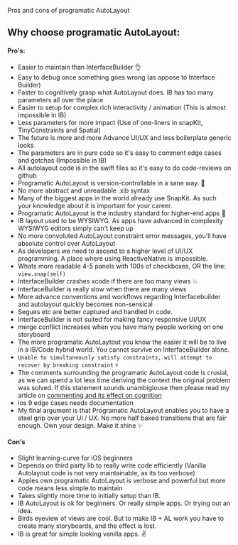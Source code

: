 Pros and cons of programatic AutoLayout<!--more-->

## Why choose programatic AutoLayout:

#### Pro's:
- Easier to maintain than InterfaceBuilder 👌
- Easy to debug once something goes wrong (as appose to Interface Builder)
- Faster to cognitively grasp what AutoLayout does. IB has too many parameters all over the place
- Easier to setup for complex rich interactivity / animation (This is almost impossible in IB)
- Less parameters for more impact (Use of one-liners in snapKit, TinyConstraints and Spatial)
- The future is more and more Advance UI/UX and less boilerplate generic looks
- The parameters are in pure code so it's easy to comment edge cases and gotchas (Impossible in IB)
- All autolayout code is in the swift files so it's easy to do code-reviews on github
- Programatic AutoLayout is version-controllable in a sane way. 🧘
- No more abstract and unreadable .xib syntax
- Many of the biggest apps in the world already use SnapKit. As such your knowledge about it is important for your career.
- Programatic AutoLayout is the industry standard for higher-end apps 👔
- IB layout used to be WYSIWYG. As apps have advanced in complexity WYSIWYG editors simply can't keep up
- No more convoluted AutoLayout constraint error messages, you'll have absolute control over AutoLayout
- As developers we need to ascend to a higher level of UI/UX programming. A place where using ReactiveNative is impossible.
- Whats more readable 4-5 panels with 100s of checkboxes, OR the line: `view.snap(self)`
- InterfaceBuilder crashes xcode if there are too many views 💥
- InterfaceBuilder is really slow when there are many views
- More advance conventions and workflows regarding Interfacebuilder and autolayout quickly becomes non-sensical
- Segues etc are better captured and handled in code.
- InterfaceBuilder is not suited for making fancy responsive UI/UX
- merge conflict increases when you have many people working on one storyboard
- The more programatic AutoLaytout you know the easier it will be to live in a IB/Code hybrid world. You cannot survive on InterfaceBuilder alone.
- `Unable to simultaneously satisfy constraints, will attempt to recover by breaking constraint` 💀
- The comments surrounding the programatic AutoLayout code is crusial, as we can spend a lot less time deriving the context the original problem was solved. If this statement sounds unambigiouse then please read my article on [commenting and its effect on cognition]()
- ios 9 edge cases needs documentation
- My final argument is that Programatic AutoLayout enables you to have a steel grip over your UI / UX. No more half baked transitions that are fair enough. Own your design. Make it shine ✨

#### Con's
- Slight learning-curve for iOS beginners
- Depends on third party lib to really write code efficiently (Vanilla Autolayout code is not very maintainable, as its too verbose)
- Apples own programatic AutoLayout is verbose and powerful but more code means less simple to maintain
- Takes slightly more time to initially setup than IB.
- IB AutoLayout is ok for beginners. Or really simple apps. Or trying out an idea.
- Birds eyeview of views are cool. But to make IB + AL work you have to create many storyboards, and the effect is lost.
- IB is great for simple looking vanilla apps. ✌️
